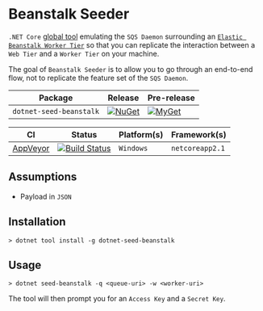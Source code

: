 # Beanstalk Seeder

`.NET Core` [global tool][dotnet-global-tools] emulating the `SQS Daemon` surrounding an [`Elastic Beanstalk Worker Tier`][worker-tier] so that you can replicate the interaction between a `Web Tier` and a `Worker Tier` on your machine.

The goal of `Beanstalk Seeder` is to allow you to go through an end-to-end flow, not to replicate the feature set of the `SQS Daemon`.

| Package | Release | Pre-release |
| --- | --- | --- |
| `dotnet-seed-beanstalk` | [![NuGet][nuget-tool-badge]][nuget-tool-command] | [![MyGet][myget-tool-badge]][myget-tool-command] |

| CI | Status | Platform(s) | Framework(s) |
| --- | --- | --- | --- |
| [AppVeyor][app-veyor] | [![Build Status][app-veyor-shield]][app-veyor] | `Windows` | `netcoreapp2.1` |

## Assumptions

- Payload in `JSON`

## Installation

```posh
> dotnet tool install -g dotnet-seed-beanstalk
```

## Usage

```posh
> dotnet seed-beanstalk -q <queue-uri> -w <worker-uri>
```

The tool will then prompt you for an `Access Key` and a `Secret Key`.

[worker-tier]: http://docs.aws.amazon.com/elasticbeanstalk/latest/dg/using-features-managing-env-tiers.html
[available-regions]: http://docs.aws.amazon.com/AWSEC2/latest/UserGuide/using-regions-availability-zones.html#concepts-available-regions
[app-veyor-yml]: appveyor.yml
[app-veyor]: https://ci.appveyor.com/project/GabrielWeyer/beanstalk-seeder
[app-veyor-shield]: https://img.shields.io/appveyor/ci/gabrielweyer/beanstalk-seeder/master.svg?label=AppVeyor&style=flat-square
[dotnet-global-tools]: https://docs.microsoft.com/en-us/dotnet/core/tools/global-tools
[nuget-tool-badge]: https://img.shields.io/nuget/v/dotnet-seed-beanstalk.svg?label=NuGet&style=flat-square
[nuget-tool-command]: https://www.nuget.org/packages/dotnet-seed-beanstalk
[myget-tool-badge]: https://img.shields.io/myget/gabrielweyer-pre-release/v/dotnet-seed-beanstalk.svg?label=MyGet&style=flat-square
[myget-tool-command]: https://www.myget.org/feed/gabrielweyer-pre-release/package/nuget/dotnet-seed-beanstalk
